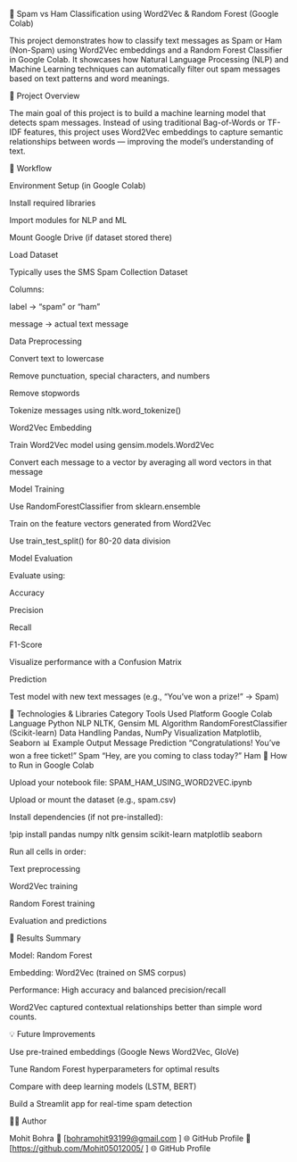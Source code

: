📧 Spam vs Ham Classification using Word2Vec & Random Forest (Google Colab)

This project demonstrates how to classify text messages as Spam or Ham (Non-Spam) using Word2Vec embeddings and a Random Forest Classifier in Google Colab.
It showcases how Natural Language Processing (NLP) and Machine Learning techniques can automatically filter out spam messages based on text patterns and word meanings.

🧠 Project Overview

The main goal of this project is to build a machine learning model that detects spam messages.
Instead of using traditional Bag-of-Words or TF-IDF features, this project uses Word2Vec embeddings to capture semantic relationships between words — improving the model’s understanding of text.

🧩 Workflow

Environment Setup (in Google Colab)

Install required libraries

Import modules for NLP and ML

Mount Google Drive (if dataset stored there)

Load Dataset

Typically uses the SMS Spam Collection Dataset

Columns:

label → “spam” or “ham”

message → actual text message

Data Preprocessing

Convert text to lowercase

Remove punctuation, special characters, and numbers

Remove stopwords

Tokenize messages using nltk.word_tokenize()

Word2Vec Embedding

Train Word2Vec model using gensim.models.Word2Vec

Convert each message to a vector by averaging all word vectors in that message

Model Training

Use RandomForestClassifier from sklearn.ensemble

Train on the feature vectors generated from Word2Vec

Use train_test_split() for 80-20 data division

Model Evaluation

Evaluate using:

Accuracy

Precision

Recall

F1-Score

Visualize performance with a Confusion Matrix

Prediction

Test model with new text messages (e.g., “You’ve won a prize!” → Spam)

🧰 Technologies & Libraries
Category	Tools Used
Platform	Google Colab
Language	Python
NLP	NLTK, Gensim
ML Algorithm	RandomForestClassifier (Scikit-learn)
Data Handling	Pandas, NumPy
Visualization	Matplotlib, Seaborn
📊 Example Output
Message	Prediction
“Congratulations! You’ve won a free ticket!”	Spam
“Hey, are you coming to class today?”	Ham
🚀 How to Run in Google Colab

Upload your notebook file:
SPAM_HAM_USING_WORD2VEC.ipynb

Upload or mount the dataset (e.g., spam.csv)

Install dependencies (if not pre-installed):

!pip install pandas numpy nltk gensim scikit-learn matplotlib seaborn


Run all cells in order:

Text preprocessing

Word2Vec training

Random Forest training

Evaluation and predictions

🧪 Results Summary

Model: Random Forest

Embedding: Word2Vec (trained on SMS corpus)

Performance: High accuracy and balanced precision/recall

Word2Vec captured contextual relationships better than simple word counts.

💡 Future Improvements

Use pre-trained embeddings (Google News Word2Vec, GloVe)

Tune Random Forest hyperparameters for optimal results

Compare with deep learning models (LSTM, BERT)

Build a Streamlit app for real-time spam detection

👨‍💻 Author

Mohit Bohra
📧 [bohramohit93199@gmail.com
]
🌐 GitHub Profile
📧 [https://github.com/Mohit05012005/
]
🌐 GitHub Profile
